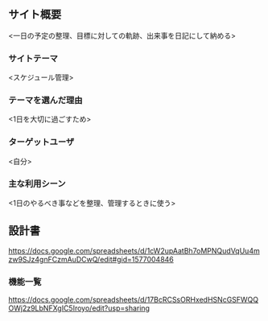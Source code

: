 # <journal>

## サイト概要
<一日の予定の整理、目標に対しての軌跡、出来事を日記にして納める>

### サイトテーマ
<スケジュール管理>

### テーマを選んだ理由
<1日を大切に過ごすため>

### ターゲットユーザ
<自分>

### 主な利用シーン
<1日のやるべき事などを整理、管理するときに使う>

## 設計書
<https://docs.google.com/spreadsheets/d/1cW2upAatBh7oMPNQudVqUu4mzw9SJz4gnFCzmAuDCwQ/edit#gid=1577004846>
### 機能一覧
<https://docs.google.com/spreadsheets/d/17BcRCSsORHxedHSNcGSFWQQOWj2z9LbNFXgIC5Iroyo/edit?usp=sharing>


